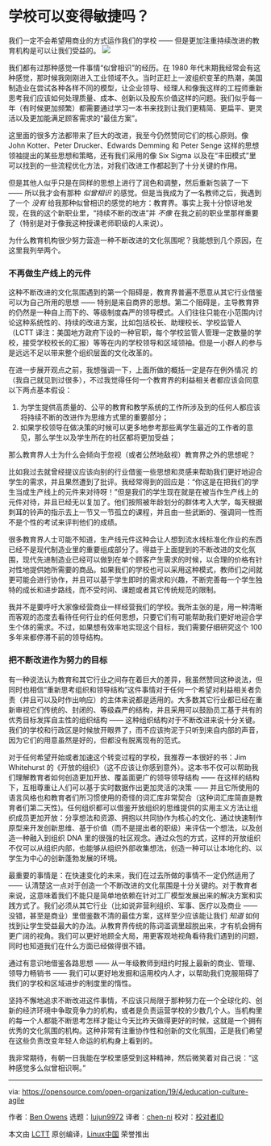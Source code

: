 [#]: collector: (lujun9972)
[#]: translator: (chen-ni)
[#]: reviewer: ( )
[#]: publisher: ( )
[#]: url: ( )
[#]: subject: (Can schools be agile?)
[#]: via: (https://opensource.com/open-organization/19/4/education-culture-agile)
[#]: author: (Ben Owens https://opensource.com/users/engineerteacher/users/ke4qqq/users/n8chz/users/don-watkins)

学校可以变得敏捷吗？
======
我们一定不会希望用商业的方式运作我们的学校 —— 但是更加注重持续改进的教育机构是可以让我们受益的。
![][1]

我们都有过那种感觉一件事情“似曾相识”的经历。在 1980 年代末期我经常会有这种感觉，那时候我刚刚进入工业领域不久。当时正赶上一波组织变革的热潮，美国制造业在尝试各种各样不同的模型，让企业领导、经理人和像我这样的工程师重新思考我们应该如何处理质量、成本、创新以及股东价值这样的问题。我们似乎每一年（有时候更加频繁）都需要通过学习一本书来找到让我们更精简、更扁平、更灵活以及更加能满足顾客需求的“最佳方案”。

这里面的很多方法都带来了巨大的改进，我至今仍然赞同它们的核心原则。像 John Kotter、Peter Drucker、Edwards Demming 和 Peter Senge 这样的思想领袖提出的某些思想和策略，还有我们采用的像 Six Sigma 以及在“丰田模式”里可以找到的一些流程优化方法，对我们改进工作都起到了十分关键的作用。

但是其他人似乎只是在同样的思想上进行了润色和调整，然后重新包装了一下 —— 所以我才会有那种 *似曾相识* 的感觉。但是当我成为了一名教师之后，我遇到了一个 *没有* 给我那种似曾相识的感觉的地方：教育界。事实上我十分惊讶地发现，在我的这个新职业里，“持续不断的改进”并 *不像* 在我之前的职业里那样重要了（特别是对于像我这种授课老师职级的人来说）。

为什么教育机构很少努力营造一种不断改进的文化氛围呢？我能想到几个原因，在这里我列举两个。

### 不再做生产线上的元件

这种不断改进的文化氛围遇到的第一个阻碍是，教育界普遍不愿意从其它行业借鉴可以为自己所用的思想 —— 特别是来自商界的思想。第二个阻碍是，主导教育界的仍然是一种自上而下的、等级制度森严的领导模式。人们往往只能在小范围内讨论这种系统性的、持续的改进方案，比如包括校长、助理校长、学校监管人（LCTT 译注：美国地方政府下设的一种官职，每个学校监管人管理一定数量的学校，接受学校校长的汇报）等等在内的学校领导和区域领袖。但是一小群人的参与是远远不足以带来整个组织层面的文化改革的。

在进一步展开观点之前，我想强调一下，上面所做的概括一定是存在例外情况	的（我自己就见到过很多），不过我觉得任何一个教育界的利益相关者都应该会同意以下两点基本假设：

  1. 为学生提供高质量的、公平的教育和教学系统的工作所涉及到的任何人都应该将持续不断的改进作为思维方式里的重要部分；
  2. 如果学校领导在做决策的时候可以更多地参考那些离学生最近的工作者的意见，那么学生以及学生所在的社区都将更加受益；

那么教育界人士为什么会倾向于忽视（或者公然地敌视）教育界之外的思想呢？

比如我过去就曾经提议应该向别的行业借鉴一些思想和灵感来帮助我们更好地迎合学生的需求，并且果然遭到了批评。我经常得到的回应是：“你这是在把我们的学生当成生产线上的元件来对待呀！”但是我们的学生现在就是在被当作生产线上的元件对待，并且已经无以复加了。他们按照被年龄划分的群体考入大学，每天根据刺耳的铃声的指示去上一节又一节孤立的课程，并且由一些武断的、强调同一性而不是个性的考试来评判他们的成绩。

很多教育界人士可能不知道，生产线元件这种会让人想到流水线标准化作业的东西已经不是现代制造业里的重要组成部分了。得益于上面提到的不断改进的文化氛围，现代先进制造业已经可以做到在单个顾客产生需求的时候，以合理的价格有针对性地提供她所需要的商品。如果我们的学校也可以采用这种模式，教师们之间就更可能会进行协作，并且可以基于学生即时的需求和兴趣，不断完善每一个学生独特的成长和进步路线，而不受时间、课题或者其它传统规范的限制。

我并不是要呼吁大家像经营商业一样经营我们的学校。我所主张的是，用一种清晰而客观的态度去看待任何行业的任何思想，只要它们有可能帮助我们更好地迎合学生个体的需求。不过，如果想有效率地实现这个目标，我们需要仔细研究这个 100 多年来都停滞不前的领导结构。


### 把不断改进作为努力的目标

有一种说法认为教育和其它行业之间存在着巨大的差异，我虽然赞同这种说法，但同时也相信“重新思考组织和领导结构”这件事情对于任何一个希望对利益相关者负责（并且可以及时作出响应）的主体来说都是适用的。大多数其它行业都已经在重新审视它们传统的、封闭的、等级森严的结构，并且采用可以鼓励员工基于共有的优秀目标发挥自主性的组织结构 —— 这种组织结构对于不断改进来说十分关键。我们的学校和行政区是时候放开眼界了，而不应该拘泥于只听到来自内部的声音，因为它们的用意虽然是好的，但都没有脱离现有的范式。

对于任何希望开始或者加速这个转变过程的学校，我推荐一本很好的书：Jim Whitehurst 的《开放的组织》（这不应该让你感到意外）。这本书不仅可以帮助我们理解教育者如何创造更加开放、覆盖面更广的领导领导结构 —— 在这样的结构下，互相尊重让人们可以基于实时数据作出更加灵活的决策 —— 并且它所使用的语言风格也和教育者们所习惯使用的奇怪的词汇库非常契合（这种词汇库简直是教育者们第二天性)。任何组织都可以借鉴开放组织的思维提供的实用主义方法让组织成员更加开放：分享想法和资源、拥抱以共同协作为核心的文化、通过快速制作原型来开发创新思维、基于价值（而不是提出者的职级）来评估一个想法，以及创造一种融入到组织 DNA 里的很强的社区观念。通过众包的方式，这样的开放组织不仅可以从组织内部，也能够从组织外部收集想法，创造一种可以让本地化的、以学生为中心的创新蓬勃发展的环境。

最重要的事情是：在快速变化的未来，我们在过去所做的事情不一定仍然适用了 —— 认清楚这一点对于创造一个不断改进的文化氛围是十分关键的。对于教育者来说，这意味着我们不能只是简单地依赖在针对工厂模型发展出来的解决方案和实践方式了。我们必须从其它行业（比如说非营利组织、军事、医疗以及商业 —— 没错，甚至是商业）里借鉴数不清的最佳方案，这样至少应该能让我们 *知道* 如何找到让学生受益最大的办法。从教育界传统的陈词滥调里超脱出来，才有机会拥有更广阔的视角。我们可以更好地顾全大局，用更客观地视角看待我们遇到的问题，同时也知道我们在什么方面已经做得很不错。

通过有意识地借鉴各路思想 —— 从一年级教师到纽约时报上最新的商业、管理、领导力畅销书 —— 我们可以更好地发掘和运用校内人才，以帮助我们克服阻碍了我们的学校和区域进步的制度里的惰性。

坚持不懈地追求不断改进这件事情，不应该只局限于那种努力在一个全球化的、创新的经济环境中争取竞争力的机构，或者是负责运营学校的少数几个人。当机构里的每一个人都能不断思考怎样才能让今天比昨天做得更好的时候，这就是一个拥有优秀的文化氛围的机构。这种非常有注重协作性和创新的文化氛围，正是我们希望在这些负责改变年轻人命运的机构身上看到的。


我非常期待，有朝一日我能在学校里感受到这种精神，然后微笑着对自己说：“这种感觉多么似曾相识啊。”

--------------------------------------------------------------------------------

via: https://opensource.com/open-organization/19/4/education-culture-agile

作者：[Ben Owens][a]
选题：[lujun9972][b]
译者：[chen-ni](https://github.com/chen-ni)
校对：[校对者ID](https://github.com/校对者ID)

本文由 [LCTT](https://github.com/LCTT/TranslateProject) 原创编译，[Linux中国](https://linux.cn/) 荣誉推出

[a]: https://opensource.com/users/engineerteacher/users/ke4qqq/users/n8chz/users/don-watkins
[b]: https://github.com/lujun9972
[1]: https://opensource.com/sites/default/files/styles/image-full-size/public/lead-images/EDUCATION_network.png?itok=ySEHuAQ8
